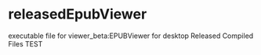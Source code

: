 releasedEpubViewer
==================

executable file for viewer_beta:EPUBViewer for desktop
Released Compiled Files TEST
